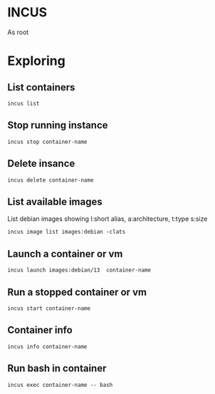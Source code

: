 # INCUS

As root

# Exploring
    
## List containers

    incus list

## Stop running instance
    
    incus stop container-name

## Delete insance
    
    incus delete container-name

## List available images
    
List debian images showing l:short alias, a:architecture, t:type s:size

    incus image list images:debian -clats


## Launch a container or vm

    incus launch images:debian/13  container-name

## Run a stopped container or vm

    incus start container-name

## Container info
    
    incus info container-name

## Run bash in container

    incus exec container-name -- bash 


